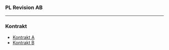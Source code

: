 ### PL Revision AB


___

### Kontrakt

- [Kontrakt A](index.html?location=kontor_1a)
- [Kontrakt B](index.html?location=kontor_1b)
